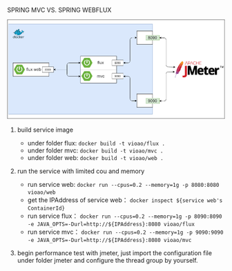 SPRING MVC VS. SPRING WEBFLUX

![env](static/flux-vs-mvc.png)

1. build service image
   - under folder flux: `docker build -t vioao/flux .`
   - under folder mvc: `docker build -t vioao/mvc .`
   - under folder web: `docker build -t vioao/web .`

2. run the service with limited cou and memory
   - run service web: `docker run --cpus=0.2 --memory=1g -p 8080:8080 vioao/web`
   - get the IPAddress of service web： `docker inspect ${service web's ContainerId}`
   - run service flux： `docker run --cpus=0.2 --memory=1g -p 8090:8090 -e JAVA_OPTS=-Durl=http://${IPAddress}:8080 vioao/flux`
   - run service mvc： `docker run --cpus=0.2 --memory=1g -p 9090:9090 -e JAVA_OPTS=-Durl=http://${IPAddress}:8080 vioao/mvc`
   
3. begin performance test with jmeter, just import the configuration file under folder jmeter and configure the thread group by yourself.